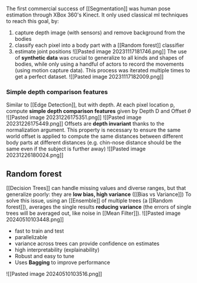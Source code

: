 The first commercial success of [[Segmentation]] was human pose estimation through XBox 360's Kinect. It only used classical ml techniques to reach this goal, by:
1) capture depth image (with sensors) and remove background from the bodies
2) classify each pixel into a body part with a [[Random forest]] classifier
3) estimate joint positions
![[Pasted image 20231117181746.png]]
The use of **synthetic data** was crucial to generalize to all kinds and shapes of bodies, while only using a handful of actors to record the movements (using motion capture data). This process was iterated multiple times to get a perfect dataset.
![[Pasted image 20231117182009.png]]
### Simple depth comparison features
Similar to [[Edge Detection]], but with depth.
At each pixel location p, compute **simple depth comparison features** given by Depth D and Offset $\theta$
![[Pasted image 20231226175351.png]]
![[Pasted image 20231226175449.png]]
Offsets are **depth invariant** thanks to the normalization argument.
This property is necessary to ensure the same world offset is applied to compute the same distances between different body parts at different distances (e.g. chin-nose distance should be the same even if  the subject is further away)
![[Pasted image 20231226180024.png]]

## Random forest
[[Decision Trees]] can handle missing values and diverse ranges, but that generalize poorly: they are **low bias, high variance** ([[Bias vs Variance]])
To solve this issue, using an [[Ensemble]] of multiple trees (a [[Random forest]]), averages the single results **reducing variance** (the errors of single trees will be averaged out, like noise in [[Mean Filter]]).
![[Pasted image 20240510103448.png]]
- fast to train and test
- parallelizable
- variance across trees can provide confidence on estimates
- high interpretability (explainability)
- Robust and easy to tune 
- Uses **Bagging** to improve performance

![[Pasted image 20240510103516.png]]
